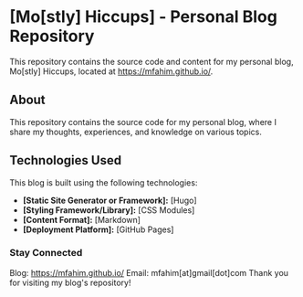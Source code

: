 # [Mo[stly] Hiccups] - Personal Blog Repository

This repository contains the source code and content for my personal blog, Mo[stly] Hiccups, located at https://mfahim.github.io/.

## About

This repository contains the source code for my personal blog, where I share my thoughts, experiences, and knowledge on various topics.

## Technologies Used

This blog is built using the following technologies:

- **[Static Site Generator or Framework]:** [Hugo]
- **[Styling Framework/Library]:** [CSS Modules]
- **[Content Format]:** [Markdown]
- **[Deployment Platform]:** [GitHub Pages]

### Stay Connected

Blog: https://mfahim.github.io/
Email: mfahim[at]gmail[dot]com
Thank you for visiting my blog's repository!
